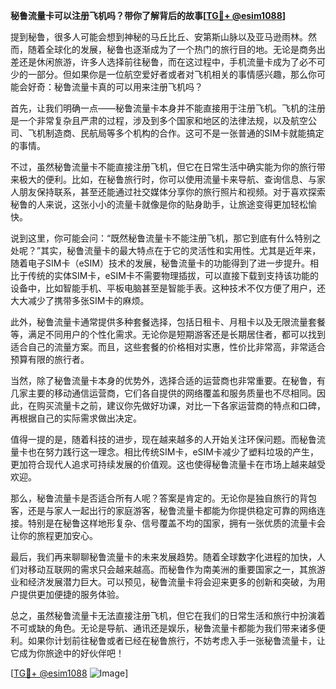 **秘鲁流量卡可以注册飞机吗？带你了解背后的故事[[TG💪+ @esim1088](https://t.me/s/esim1088)]**

提到秘鲁，很多人可能会想到神秘的马丘比丘、安第斯山脉以及亚马逊雨林。然而，随着全球化的发展，秘鲁也逐渐成为了一个热门的旅行目的地。无论是商务出差还是休闲旅游，许多人选择前往秘鲁，而在这过程中，手机流量卡成为了必不可少的一部分。但如果你是一位航空爱好者或者对飞机相关的事情感兴趣，那么你可能会好奇：秘鲁流量卡真的可以用来注册飞机吗？

首先，让我们明确一点——秘鲁流量卡本身并不能直接用于注册飞机。飞机的注册是一个非常复杂且严肃的过程，涉及到多个国家和地区的法律法规，以及航空公司、飞机制造商、民航局等多个机构的合作。这可不是一张普通的SIM卡就能搞定的事情。

不过，虽然秘鲁流量卡不能直接注册飞机，但它在日常生活中确实能为你的旅行带来极大的便利。比如，在秘鲁旅行时，你可以使用流量卡来导航、查询信息、与家人朋友保持联系，甚至还能通过社交媒体分享你的旅行照片和视频。对于喜欢探索秘鲁的人来说，这张小小的流量卡就像是你的贴身助手，让旅途变得更加轻松愉快。

说到这里，你可能会问：“既然秘鲁流量卡不能注册飞机，那它到底有什么特别之处呢？”其实，秘鲁流量卡的最大特点在于它的灵活性和实用性。尤其是近年来，随着电子SIM卡（eSIM）技术的发展，秘鲁流量卡的功能得到了进一步提升。相比于传统的实体SIM卡，eSIM卡不需要物理插拔，可以直接下载到支持该功能的设备中，比如智能手机、平板电脑甚至是智能手表。这种技术不仅方便了用户，还大大减少了携带多张SIM卡的麻烦。

此外，秘鲁流量卡通常提供多种套餐选择，包括日租卡、月租卡以及无限流量套餐等，满足不同用户的个性化需求。无论你是短期游客还是长期居住者，都可以找到适合自己的流量方案。而且，这些套餐的价格相对实惠，性价比非常高，非常适合预算有限的旅行者。

当然，除了秘鲁流量卡本身的优势外，选择合适的运营商也非常重要。在秘鲁，有几家主要的移动通信运营商，它们各自提供的网络覆盖和服务质量也不尽相同。因此，在购买流量卡之前，建议你先做好功课，对比一下各家运营商的特点和口碑，再根据自己的实际需求做出决定。

值得一提的是，随着科技的进步，现在越来越多的人开始关注环保问题。而秘鲁流量卡也在努力践行这一理念。相比传统SIM卡，eSIM卡减少了塑料垃圾的产生，更加符合现代人追求可持续发展的价值观。这也使得秘鲁流量卡在市场上越来越受欢迎。

那么，秘鲁流量卡是否适合所有人呢？答案是肯定的。无论你是独自旅行的背包客，还是与家人一起出行的家庭游客，秘鲁流量卡都能为你提供稳定可靠的网络连接。特别是在秘鲁这样地形复杂、信号覆盖不均的国家，拥有一张优质的流量卡会让你的旅程更加安心。

最后，我们再来聊聊秘鲁流量卡的未来发展趋势。随着全球数字化进程的加快，人们对移动互联网的需求只会越来越高。而秘鲁作为南美洲的重要国家之一，其旅游业和经济发展潜力巨大。可以预见，秘鲁流量卡将会迎来更多的创新和突破，为用户提供更加便捷的服务体验。

总之，虽然秘鲁流量卡无法直接注册飞机，但它在我们的日常生活和旅行中扮演着不可或缺的角色。无论是导航、通讯还是娱乐，秘鲁流量卡都能为我们带来诸多便利。如果你计划前往秘鲁或者已经在秘鲁旅行，不妨考虑入手一张秘鲁流量卡，让它成为你旅途中的好伙伴吧！

[[TG💪+ @esim1088](https://t.me/s/esim1088) ![Image](https://i.postimg.cc/4NQfJmqS/Snipaste-2025-05-13-00-14-12.png)]